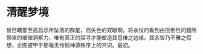 # 清醒梦境

曾目睹那至高启示所坠落的群星，而失色的双眼啊，将永恒的看到由压倒性问题所带来的细微洞察力，唯有真正的探寻才能塑造其思维之边缘。其余皆乃不雅之假想，企图披甲于那毫无怜悯神源秩序上的共识。最初。

#
